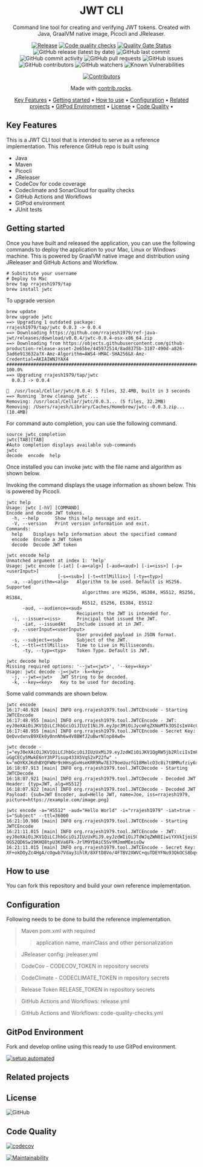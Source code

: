 <!-- markdownlint-configure-file {
  "MD013": {
    "code_blocks": false,
    "tables": false
  },
  "MD033": false,
  "MD041": false
} -->

<div align="center">

# JWT CLI
Command line tool for creating and verifying JWT tokens. Created with Java, GraalVM native image, Picocli and JReleaser.

[![Release](https://github.com/rrajesh1979/ref-java-jwt/actions/workflows/release.yml/badge.svg)](https://github.com/rrajesh1979/ref-java-jwt/actions/workflows/release.yml)
[![Code quality checks](https://github.com/rrajesh1979/ref-java-jwt/actions/workflows/code-quality-checks.yml/badge.svg?branch=master)](https://github.com/rrajesh1979/ref-java-jwt/actions/workflows/code-quality-checks.yml) 
[![Quality Gate Status](https://sonarcloud.io/api/project_badges/measure?project=rrajesh1979_ref-java-jwt&metric=alert_status)](https://sonarcloud.io/summary/new_code?id=rrajesh1979_ref-java-jwt)
![GitHub release (latest by date)](https://img.shields.io/github/v/release/rrajesh1979/ref-java-jwt)
![GitHub last commit](https://img.shields.io/github/last-commit/rrajesh1979/ref-java-jwt)
![GitHub commit activity](https://img.shields.io/github/commit-activity/y/rrajesh1979/ref-java-jwt)
![GitHub pull requests](https://img.shields.io/github/issues-pr/rrajesh1979/ref-java-jwt)
![GitHub issues](https://img.shields.io/github/issues/rrajesh1979/ref-java-jwt)
![GitHub contributors](https://img.shields.io/github/contributors/rrajesh1979/ref-java-jwt)
![GitHub watchers](https://img.shields.io/github/watchers/rrajesh1979/ref-java-jwt)
![Known Vulnerabilities](https://snyk.io/test/github/rrajesh1979/ref-java-jwt/badge.svg)

<a href="https://github.com/rrajesh1979/ref-java-jwt/graphs/contributors">
  <img src="https://contrib.rocks/image?repo=rrajesh1979/ref-java-jwt"  alt="Contributors"/>
</a>

Made with [contrib.rocks](https://contrib.rocks).

[Key Features](#key-features) •
[Getting started](#getting-started) •
[How to use](#how-to-use) •
[Configuration](#configuration) •
[Related projects](#related-projects) •
[GitPod Environment](#gitpod-environment) •
[License](#license) •
[Code Quality](#code-quality) •

</div>

## Key Features
<div>
This is a JWT CLI tool that is intended to serve as a reference implementation. This reference GitHub repo is built using
<ul>
    <li>Java</li>
    <li>Maven</li>
    <li>Picocli</li>
    <li>JReleaser</li>
    <li>CodeCov for code coverage</li>
    <li>Codeclimate and SonarCloud for quality checks</li>
    <li>GitHub Actions and Workflows</li>
    <li>GitPod environment</li>
    <li>JUnit tests</li>
</ul>
</div>

## Getting started

Once you have built and released the application, you can use the following commands to deploy the application to your Mac, Linux or Windows machine.
This is powered by GraalVM native image and distribution using JReleaser and GitHub Actions and Workflow.
```shell
# Substitute your username
# Deploy to Mac
brew tap rrajesh1979/tap
brew install jwtc
```

To upgrade version
```shell
brew update
brew upgrade jwtc
==> Upgrading 1 outdated package:
rrajesh1979/tap/jwtc 0.0.3 -> 0.0.4
==> Downloading https://github.com/rrajesh1979/ref-java-jwt/releases/download/v0.0.4/jwtc-0.0.4-osx-x86_64.zip
==> Downloading from https://objects.githubusercontent.com/github-production-release-asset-2e65be/445972514/8ad8375b-3107-490d-a826-3ad6e913632a?X-Amz-Algorithm=AWS4-HMAC-SHA256&X-Amz-Credential=AKIAIWNJYAX4
######################################################################## 100.0%
==> Upgrading rrajesh1979/tap/jwtc
  0.0.3 -> 0.0.4

🍺  /usr/local/Cellar/jwtc/0.0.4: 5 files, 32.4MB, built in 3 seconds
==> Running `brew cleanup jwtc`...
Removing: /usr/local/Cellar/jwtc/0.0.3... (5 files, 32.2MB)
Removing: /Users/rajesh/Library/Caches/Homebrew/jwtc--0.0.3.zip... (10.4MB)
```

For command auto completion, you can use the following command.
```shell
source jwtc_completion
jwtc[TAB][TAB]
#Auto completion displays available sub-commands
jwtc
decode  encode  help
````

Once installed you can invoke jwtc with the file name and algorithm as shown below.

Invoking the command displays the usage information as shown below. This is powered by Picocli.
```shell
jwtc help
Usage: jwtc [-hV] [COMMAND]
Encode and decode JWT tokens.
  -h, --help      Show this help message and exit.
  -V, --version   Print version information and exit.
Commands:
  help    Displays help information about the specified command
  encode  Encode a JWT token
  decode  Decode JWT token
```

```shell
jwtc encode help
Unmatched argument at index 1: 'help'
Usage: jwtc encode [-iat] [-a=<alg>] [-aud=<aud>] [-i=<iss>] [-p=<userInput>]
                   [-s=<sub>] [-t=<ttlMillis>] [-ty=<typ>]
  -a, --algorithm=<alg>   Algorithm to be used. Default is HS256. Supported
                            algorithms are HS256, HS384, HS512, RS256, RS384,
                            RS512, ES256, ES384, ES512
      -aud, --audience=<aud>
                          Recipients the JWT is intended for.
  -i, --issuer=<iss>      Principal that issued the JWT.
      -iat, --issuedAt    Include issued at in JWT.
  -p, --userInput=<userInput>
                          User provided payload in JSON format.
  -s, --subject=<sub>     Subject of the JWT.
  -t, --ttl=<ttlMillis>   Time to Live in Milliseconds.
      -ty, --typ=<typ>    Token Type. Default is JWT.
```

```shell
jwtc decode help
Missing required options: '--jwt=<jwt>', '--key=<key>'
Usage: jwtc decode -j=<jwt> -k=<key>
  -j, --jwt=<jwt>   JWT String to be decoded.
  -k, --key=<key>   Key to be used for decoding.
```

Some valid commands are shown below.
```shell
jwtc encode
16:17:48.928 [main] INFO org.rrajesh1979.tool.JWTCEncode - Starting JWTCEncode
16:17:48.955 [main] INFO org.rrajesh1979.tool.JWTCEncode - JWT: eyJ0eXAiOiJKV1QiLCJhbGciOiJIUzI1NiJ9.eyJpc3MiOiJycmFqZXNoMTk3OSIsImV4cCI6MjYwNzMxMTE4MTM1MjU5fQ.5aa6651mlTOf8NOGrrugi3pvHoSYhDah67vlTVWw1fA
16:17:48.955 [main] INFO org.rrajesh1979.tool.JWTCEncode - Secret Key: QeQvvdxnvB9XEk0y0nnNh6w4V8BWfJ2uBwrNlnp84w0=
```

```shell
jwtc decode -j="eyJ0eXAiOiJKV1QiLCJhbGciOiJIUzUxMiJ9.eyJzdWIiOiJKV1QgRW5jb2RlciIsImF1ZCI6IkhlbGxvIEpXVCIsIm5hbWUiOiJKb2UiLCJpc3MiOiJycmFqZXNoMTk3OSIsInBpY3R1cmUiOiJodHRwczovL2V4YW1wbGUuY29tL2ltYWdlLnBuZyJ9.l1j1JyW3nvWJ90De8taOe1tZ80sHHHDMaibYEPv78LfA3Bw-uGgCECy5MwkE6nY3hP7isup433X5VqS2xP22fw" -k="mOYKXJKdhBYQFWNr9cHHsgGvHseKRR9Rw7E379oeUuzfG18MmlcO3c8i7tBMMufziy6xMoZZAiO7bNKxZl7Rfw=="
16:18:07.913 [main] INFO org.rrajesh1979.tool.JWTCDecode - Starting JWTCDecode
16:18:07.921 [main] INFO org.rrajesh1979.tool.JWTCDecode - Decoded JWT Header: {typ=JWT, alg=HS512}
16:18:07.922 [main] INFO org.rrajesh1979.tool.JWTCDecode - Decoded JWT Payload: {sub=JWT Encoder, aud=Hello JWT, name=Joe, iss=rrajesh1979, picture=https://example.com/image.png}
```

```shell
jwtc encode -a="HS512" -aud="Hello World" -i="rrajesh1979" -iat=true -s="Subject" --ttl=36000
16:21:10.986 [main] INFO org.rrajesh1979.tool.JWTCEncode - Starting JWTCEncode
16:21:11.015 [main] INFO org.rrajesh1979.tool.JWTCEncode - JWT: eyJ0eXAiOiJKV1QiLCJhbGciOiJIUzUxMiJ9.eyJzdWIiOiJTdWJqZWN0IiwiYXVkIjoiSGVsbG8gV29ybGQiLCJpc3MiOiJycmFqZXNoMTk3OSIsImV4cCI6MjU3MzY5MjE1MDg0ODExLCJpYXQiOjI1NzMzMzIxNTA4MjM1OH0.Kcnk5qBEy0BajIFzRm6RhQxxuYvd7wXodM-OGS2QD6Sw19KHQ8tpU3KVa6Fk-JrlM9YDAiC5SvYMJmmMEeisOw
16:21:11.015 [main] INFO org.rrajesh1979.tool.JWTCEncode - Secret Key: XF+okDOyZc4HgA/cOgwb7Vday3ihlR/8XFtD8Vo/4FTBV2XWVC+quTDEYFNu93QkOCS8bqvMUd6oCuCqHaFHDQ==
```

## How to use
You can fork this repository and build your own reference implementation.

## Configuration
Following needs to be done to build the reference implementation.
> Maven pom.xml with required 
>> application name, mainClass and other personalization

> JReleaser config: jreleaser.yml

> CodeCov - CODECOV_TOKEN in repository secrets

> CodeClimate - CODECLIMATE_TOKEN in repository secrets

> Release Token RELEASE_TOKEN in repository secrets

> GitHub Actions and Workflows: release.yml

> GitHub Actions and Workflows: code-quality-checks.yml

## GitPod Environment
Fork and develop online using this ready to use GitPod environment.

[![setup automated](https://img.shields.io/badge/Gitpod-ready_to_code-orange?logo=gitpod)](https://gitpod.io/from-referrer/)

## Related projects


## License

![GitHub](https://img.shields.io/github/license/rrajesh1979/ref-java-jwt)

## Code Quality

[![codecov](https://codecov.io/gh/rrajesh1979/ref-java-jwt/branch/master/graph/badge.svg?token=nuivwdrnL1)](https://codecov.io/gh/rrajesh1979/ref-java-jwt)

[![Maintainability](https://api.codeclimate.com/v1/badges/6bfbafbfd54e673b5a0b/maintainability)](https://codeclimate.com/github/rrajesh1979/ref-java-jwt/maintainability)
